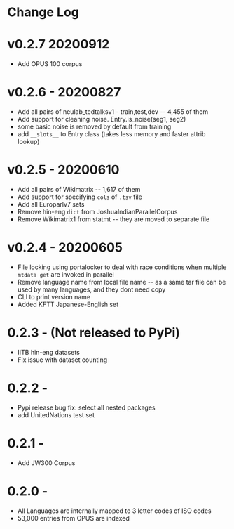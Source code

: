 # Change Log

# v0.2.7 20200912
- Add OPUS 100 corpus

# v0.2.6 - 20200827
- Add all pairs of neulab_tedtalksv1 - train,test,dev  -- 4,455 of them
- Add support for cleaning noise. Entry.is_noise(seg1, seg2)
- some basic noise is removed by default from training 
- add `__slots__` to Entry class (takes less memory and faster attrib lookup)


# v0.2.5 - 20200610
- Add all pairs of Wikimatrix  -- 1,617 of them
- Add support for specifying `cols` of `.tsv` file
- Add all Europarlv7 sets
- Remove hin-eng `dict` from JoshuaIndianParallelCorpus
- Remove Wikimatrix1 from statmt -- they are moved to separate file 

# v0.2.4 - 20200605
- File locking using portalocker to deal with race conditions 
 when multiple `mtdata get` are invoked in parallel
- Remove language name from local file name 
  -- as a same tar file can be used by many languages, and they dont need copy
- CLI to print version name
- Added KFTT Japanese-English set

# 0.2.3 - (Not released to PyPi)
- IITB hin-eng datasets
- Fix issue with dataset counting

# 0.2.2 - 

- Pypi release bug fix: select all nested packages
- add UnitedNations test set

# 0.2.1 -  
-  Add JW300 Corpus 

# 0.2.0 - 
- All Languages are internally mapped to 3 letter codes of ISO codes
- 53,000 entries from OPUS are indexed



